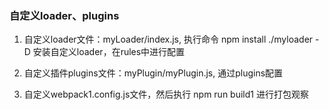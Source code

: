 ### 自定义loader、plugins

1. 自定义loader文件：myLoader/index.js, 执行命令 npm install ./myloader -D 安装自定义loader，在rules中进行配置

2. 自定义插件plugins文件：myPlugin/myPlugin.js, 通过plugins配置

3. 自定义webpack1.config.js文件，然后执行 npm run build1 进行打包观察